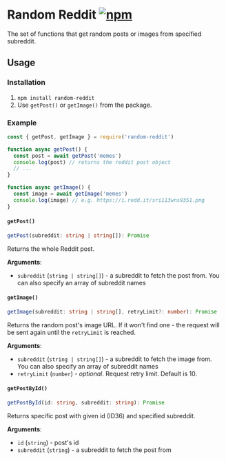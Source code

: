 # Random Reddit [![npm](https://img.shields.io/npm/v/random-reddit?style=flat-square)](https://www.npmjs.com/package/random-reddit)

The set of functions that get random posts or images from specified subreddit.

## Usage

### Installation
1. `npm install random-reddit`
2. Use `getPost()` or `getImage()` from the package.  

### Example

```js
const { getPost, getImage } = require('random-reddit')

function async getPost() {
  const post = await getPost('memes')
  console.log(post) // returns the reddit post object
  // ...
}

function async getImage() {
  const image = await getImage('memes')
  console.log(image) // e.g. https://i.redd.it/sri113wns9351.png
}
```

#### `getPost()`

```ts
getPost(subreddit: string | string[]): Promise
```
Returns the whole Reddit post.

**Arguments**:
- `subreddit` (`string | string[]`) - a subreddit to fetch the post from. You can also specify an array of subreddit names

#### `getImage()`

```ts
getImage(subreddit: string | string[], retryLimit?: number): Promise
```
Returns the random post's image URL. If it won't find one - the request will be sent again until the `retryLimit` is reached.

**Arguments**:
- `subreddit` (`string | string[]`) - a subreddit to fetch the image from. You can also specify an array of subreddit names
- `retryLimit` (`number`) - *optional*. Request retry limit. Default is 10.

#### `getPostById()`

```ts
getPostById(id: string, subreddit: string): Promise
```
Returns specific post with given id (ID36) and specified subreddit.

**Arguments**:
- `id` (`string`) - post's id
- `subreddit` (`string`) - a subreddit to fetch the post from